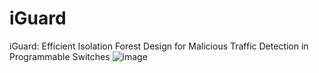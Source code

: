 # iGuard
iGuard: Efficient Isolation Forest Design for Malicious Traffic Detection in Programmable Switches
![image](https://github.com/user-attachments/assets/e0d45852-d68b-4041-b562-e54119a02116)

